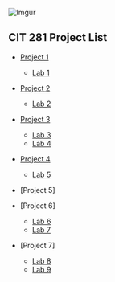 ![Imgur](https://i.imgur.com/ckdcD0Y.jpg)
## CIT 281 Project List
- [Project 1](https://uo-cit-wyattholland.github.io/cit281-p1/)
  - [Lab 1](https://uo-cit-wyattholland.github.io/cit281-lab1/)
- [Project 2](https://uo-cit-wyattholland.github.io/cit281-p2/)
  - [Lab 2](https://uo-cit-wyattholland.github.io/cit281-lab2/)
- [Project 3](https://uo-cit-wyattholland.github.io/cit281-p3/)
  - [Lab 3](https://uo-cit-wyattholland.github.io/cit281-lab3/)
  - [Lab 4](https://uo-cit-wyattholland.github.io/cit281-lab4/)
- [Project 4](https://uo-cit-wyattholland.github.io/cit281-p4/)
  - [Lab 5](https://uo-cit-wyattholland.github.io/cit281-lab5/)
- [Project 5]

- [Project 6]
  - [Lab 6](https://uo-cit-wyattholland.github.io/cit281-lab6/)
  - [Lab 7](https://uo-cit-wyattholland.github.io/cit281-lab7/)
- [Project 7]
  - [Lab 8](https://uo-cit-wyattholland.github.io/cit281-lab8/)
  - [Lab 9](https://uo-cit-wyattholland.github.io/cit281-lab9/)











